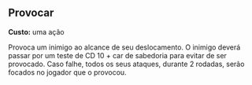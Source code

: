 ## Provocar

**Custo:** uma ação

Provoca um inimigo ao alcance de seu deslocamento. O inimigo deverá passar por um teste de CD 10 + car de sabedoria para evitar de ser provocado. Caso falhe, todos os seus ataques, durante 2 rodadas, serão focados no jogador que o provocou.